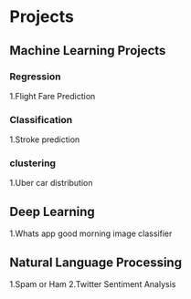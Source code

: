 # Projects

## Machine Learning Projects
### Regression
1.Flight Fare Prediction
### Classification 
1.Stroke prediction

### clustering 
1.Uber  car distribution



## Deep Learning
1.Whats app good morning image classifier
## Natural Language Processing
1.Spam or Ham
2.Twitter Sentiment Analysis
